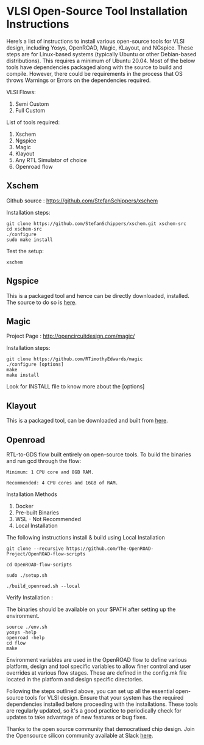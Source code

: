 # VLSI Open-Source Tool Installation Instructions

Here’s a list of instructions to install various open-source tools for VLSI design, including Yosys, OpenROAD, Magic, KLayout, and NGspice. 
These steps are for Linux-based systems (typically Ubuntu or other Debian-based distributions). 
This requires a minimum of Ubuntu 20.04. 
Most of the below tools have dependencies packaged along with the source to build and compile. However, there could be requirements in the process that OS throws Warnings or Errors on the dependencies required. 

VLSI Flows: 
1. Semi Custom 
2. Full Custom 

List of tools required: 

1. Xschem
2. Ngspice
3. Magic
4. Klayout
5. Any RTL Simulator of choice 
6. Openroad flow

## Xschem
Github source : https://github.com/StefanSchippers/xschem

Installation steps: 
   
    git clone https://github.com/StefanSchippers/xschem.git xschem-src
    cd xschem-src
    ./configure
    sudo make install

Test the setup:

    xschem

## Ngspice
This is a packaged tool and hence can be directly downloaded, installed. 
The source to do so is [here](https://ngspice.sourceforge.io/download.html).

## Magic
Project Page : http://opencircuitdesign.com/magic/

Installation steps: 

    git clone https://github.com/RTimothyEdwards/magic
    ./configure [options]
	make
	make install
Look for INSTALL file to know more about the [options]

## Klayout

This is a packaged tool, can be downloaded and built from [here](https://www.klayout.de/build.html).

## Openroad
RTL-to-GDS flow built entirely on open-source tools. 
To build the binaries and run gcd through the flow:

    Minimum: 1 CPU core and 8GB RAM.

    Recommended: 4 CPU cores and 16GB of RAM.

Installation Methods

1. Docker
2. Pre-built Binaries
3. WSL               - Not Recommended
4. Local Installation



The following instructions install & build using Local Installation

    git clone --recursive https://github.com/The-OpenROAD-Project/OpenROAD-flow-scripts

    cd OpenROAD-flow-scripts
    
    sudo ./setup.sh

    ./build_openroad.sh --local

Verify Installation :

The binaries should be available on your $PATH after setting up the environment.

    source ./env.sh
    yosys -help
    openroad -help
    cd flow
    make

Environment variables are used in the OpenROAD flow to define various platform, design and tool specific variables to allow finer control and user overrides at various flow stages. These are defined in the config.mk file located in the platform and design specific directories.

Following the steps outlined above, you can set up all the essential open-source tools for VLSI design. Ensure that your system has the required dependencies installed before proceeding with the installations. These tools are regularly updated, so it's a good practice to periodically check for updates to take advantage of new features or bug fixes.


Thanks to the open source community that democratised chip design.
Join the Opensource silicon community available at Slack [here](https://join.slack.com/t/open-source-silicon/shared_invite/zt-2sebfx2xj-keD_BjeM7E6nk3GTzRtQ~w).

